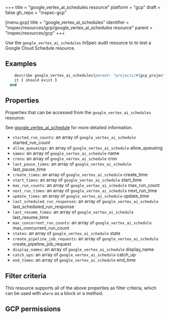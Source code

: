 +++
title = "google_vertex_ai_schedules resource"
platform = "gcp"
draft = false
gh_repo = "inspec-gcp"

[menu.gcp]
title = "google_vertex_ai_schedules"
identifier = "inspec/resources/gcp/google_vertex_ai_schedules resource"
parent = "inspec/resources/gcp"
+++

Use the `google_vertex_ai_schedules` InSpec audit resource to to test a Google Cloud Schedule resource.

## Examples

```ruby
    describe google_vertex_ai_schedules(parent: "projects/#{gcp_project_id}/locations/#{schedule['region']}", region: ' value_region') do
    it { should exist }
  end
```

## Properties

Properties that can be accessed from the `google_vertex_ai_schedules` resource:

See [google_vertex_ai_schedule](google_vertex_ai_schedule) for more detailed information.

  * `started_run_counts`: an array of `google_vertex_ai_schedule` started_run_count
  * `allow_queueings`: an array of `google_vertex_ai_schedule` allow_queueing
  * `names`: an array of `google_vertex_ai_schedule` name
  * `crons`: an array of `google_vertex_ai_schedule` cron
  * `last_pause_times`: an array of `google_vertex_ai_schedule` last_pause_time
  * `create_times`: an array of `google_vertex_ai_schedule` create_time
  * `start_times`: an array of `google_vertex_ai_schedule` start_time
  * `max_run_counts`: an array of `google_vertex_ai_schedule` max_run_count
  * `next_run_times`: an array of `google_vertex_ai_schedule` next_run_time
  * `update_times`: an array of `google_vertex_ai_schedule` update_time
  * `last_scheduled_run_responses`: an array of `google_vertex_ai_schedule` last_scheduled_run_response
  * `last_resume_times`: an array of `google_vertex_ai_schedule` last_resume_time
  * `max_concurrent_run_counts`: an array of `google_vertex_ai_schedule` max_concurrent_run_count
  * `states`: an array of `google_vertex_ai_schedule` state
  * `create_pipeline_job_requests`: an array of `google_vertex_ai_schedule` create_pipeline_job_request
  * `display_names`: an array of `google_vertex_ai_schedule` display_name
  * `catch_ups`: an array of `google_vertex_ai_schedule` catch_up
  * `end_times`: an array of `google_vertex_ai_schedule` end_time

## Filter criteria

This resource supports all of the above properties as filter criteria, which can be used
with `where` as a block or a method.

## GCP permissions
